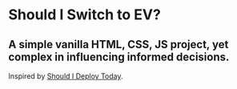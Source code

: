# Should I Switch to EV?

## A simple vanilla HTML, CSS, JS project, yet complex in influencing informed decisions.

Inspired by [Should I Deploy Today](https://shouldideploy.today/).


